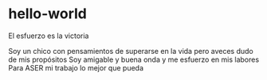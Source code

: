 # hello-world
El esfuerzo es la victoria

Soy un chico con pensamientos de superarse en la vida pero aveces dudo de mis propósitos 
Soy amigable y buena onda y me esfuerzo en mis labores
Para ASER mi trabajo lo mejor que pueda 
